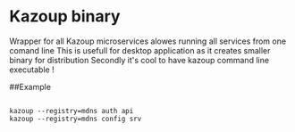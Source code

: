 # Kazoup binary

Wrapper for all Kazoup microservices alowes running all services from one comand line
This is usefull for desktop application as it creates smaller binary for distribution 
Secondly it's cool to have kazoup command line executable !


##Example

```

kazoup --registry=mdns auth api
kazoup --registry=mdns config srv

```
